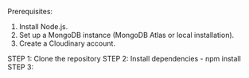 Prerequisites:
1) Install Node.js.
2) Set up a MongoDB instance (MongoDB Atlas or local installation).
3) Create a Cloudinary account.

STEP 1: Clone the repository
STEP 2: Install dependencies - npm install 
STEP 3: 
